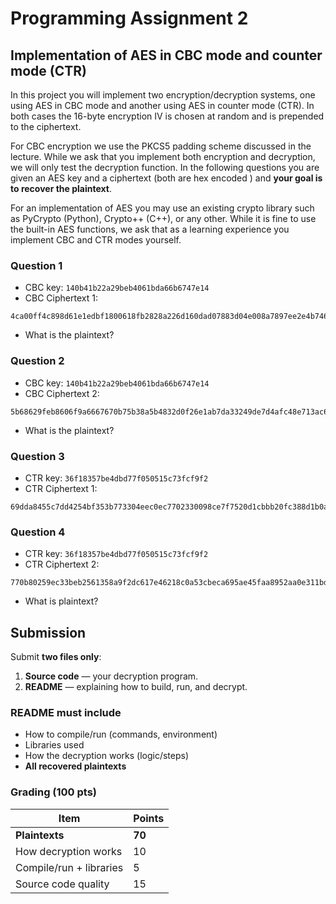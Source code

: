 # Programming Assignment 2 

## Implementation of AES in CBC mode and counter mode (CTR)

In this project you will implement two encryption/decryption systems, one using AES in CBC mode and another using AES in counter mode (CTR).  In both cases the 16-byte encryption IV is chosen at random and is prepended to the ciphertext.

For CBC encryption we use the PKCS5 padding scheme discussed  in the lecture. While we ask that you implement both encryption and decryption, we will only test the decryption function.   In the following questions you are given an AES key and a ciphertext (both are  hex encoded ) and **your goal is to recover the plaintext**.

For an implementation of AES you may use an existing crypto library such as PyCrypto  (Python), Crypto++  (C++), or any other. While it is fine to use the built-in AES functions, we ask that as a learning experience you implement CBC and CTR modes yourself.


### Question 1

- CBC key: `140b41b22a29beb4061bda66b6747e14`
- CBC Ciphertext 1: 

```
4ca00ff4c898d61e1edbf1800618fb2828a226d160dad07883d04e008a7897ee2e4b7465d5290d0c0e6c6822236e1daafb94ffe0c5da05d9476be028ad7c1d81
```

- What is the plaintext?

### Question 2

- CBC key: `140b41b22a29beb4061bda66b6747e14`
- CBC Ciphertext 2:

```
5b68629feb8606f9a6667670b75b38a5b4832d0f26e1ab7da33249de7d4afc48e713ac646ace36e872ad5fb8a512428a6e21364b0c374df45503473c5242a253
```
- What is the plaintext?

### Question 3

- CTR key: `36f18357be4dbd77f050515c73fcf9f2`
- CTR Ciphertext 1: 

```
69dda8455c7dd4254bf353b773304eec0ec7702330098ce7f7520d1cbbb20fc388d1b0adb5054dbd7370849dbf0b88d393f252e764f1f5f7ad97ef79d59ce29f5f51eeca32eabedd9afa9329
```

### Question 4

- CTR key: `36f18357be4dbd77f050515c73fcf9f2`
- CTR Ciphertext 2:

```
770b80259ec33beb2561358a9f2dc617e46218c0a53cbeca695ae45faa8952aa0e311bde9d4e01726d3184c34451
```
- What is plaintext?



## **Submission**

Submit **two files only**:

1. **Source code** — your decryption program.
2. **README** — explaining how to build, run, and decrypt.


### **README must include**

* How to compile/run (commands, environment)
* Libraries used
* How the decryption works (logic/steps)
* **All recovered plaintexts**

### **Grading (100 pts)**

| Item                                   | Points |
| -------------------------------------- | ------ |
| **Plaintexts** 						       | **70** |
| How decryption works                   | 10     |
| Compile/run + libraries                | 5     |
| Source code quality                    | 15     |